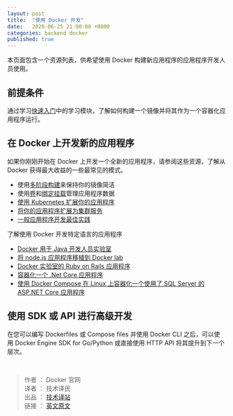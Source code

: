 ```yaml
---
layout: post
title:  "使用 Docker 开发"
date:   2020-06-25 21:00:00 +0800
categories: backend docker
published: true
---
```


本页面包含一个资源列表，供希望使用 Docker 构建新应用程序的应用程序开发人员使用。

## 前提条件

通过学习[快速入门](https://ittranslator.cn/backend/docker/2020/06/19/quickstart-1.html)中的学习模块，了解如何构建一个镜像并将其作为一个容器化应用程序运行。

## 在 Docker 上开发新的应用程序

如果你刚刚开始在 Docker 上开发一个全新的应用程序，请参阅这些资源，了解从 Docker 获得最大收益的一些最常见的模式。

- 使用[多阶段构建](/backend/docker/2020/06/29/dockerfile-multistage-build.html)来保持你的镜像简洁
- 使用[卷](/backend/docker/2020/07/04/docker-storage-volumes.html)和[绑定挂载](/backend/docker/2020/07/13/docker-storage-bind-mounts.html)管理应用程序数据
- [使用 Kubernetes 扩展你的应用程序](https://docs.docker.com/get-started/kube-deploy/)
- [将你的应用程序扩展为集群服务](https://docs.docker.com/get-started/swarm-deploy/)
- [一般应用程序开发最佳实践](https://docs.docker.com/develop/dev-best-practices/)

了解使用 Docker 开发特定语言的应用程序

- [Docker 用于 Java 开发人员实验室](https://github.com/docker/labs/tree/master/developer-tools/java/)
- [将 node.js 应用程序移植到 Docker lab](https://github.com/docker/labs/tree/master/developer-tools/nodejs/porting)
- [Docker 实验室的 Ruby on Rails 应用程序](https://github.com/docker/labs/tree/master/developer-tools/ruby)
- [容器化一个 .Net Core 应用程序](https://docs.docker.com/engine/examples/dotnetcore/)
- [使用 Docker Compose 在 Linux 上容器化一个使用了 SQL Server 的 ASP.NET Core 应用程序](https://docs.docker.com/compose/aspnet-mssql-compose/)

## 使用 SDK 或 API 进行高级开发

在您可以编写 Dockerfiles 或 Compose files 并使用 Docker CLI 之后，可以使用 Docker Engine SDK for Go/Python 或直接使用 HTTP API 将其提升到下一个层次。

<br/>

> 作者 ： Docker 官网 <br/>
> 译者 ： 技术译民 <br/>
> 出品 ： [技术译站](https://ittranslator.cn/) <br/>
> 链接 ： [英文原文](https://docs.docker.com/develop/)
